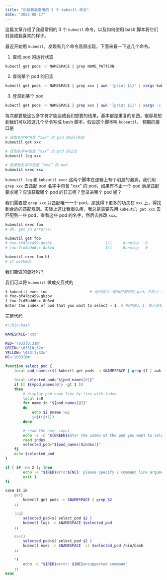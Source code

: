 ```yaml
---
title: "封装我最常用的 3 个 kubectl 命令"
date: "2022-08-17"
---
```


这篇文章介绍了我最常用的 3 个 `kubectl` 命令，以及如何使用 bash 脚本将它们封装成我喜欢的样子。  

<!-- more -->


最近开始用 `kubectl`，发现有几个命令高频出现，下面来看一下这几个命令。  

1. 查询 pod 的运行状态  
```sh
kubectl get pods -n NAMESPACE | grep NAME_PATTERN
```

2. 查询某个 pod 的日志
```sh
kubectl get pods -n NAMESPACE | grep xxx | awk '{print $1}' | xargs kubectl logs -n NAMESPACE 
```

3. 登录到某个 pod
```sh
kubectl get pods -n NAMESPACE | grep xxx | awk '{print $1}' | xargs -I {} kubectl exec -n NAMESPACE -it {} /bin/bash 
```

每次都要敲这么多字符才能达成我们想要的结果，基本都是重复的东西，很容易想到我们可以把这几个命令写成 bash 脚本，假设这个脚本叫 `kubeutil`，
预期的接口是  

```sh
# 获取名字中包含 “xxx” 的 pod 的运行状态
kubeutil get xxx

# 获取名字中包含 “xxx” 的 pod 的日志
kubeutil log xxx

# 登录到名字中包含 “xxx” 的 pod
kubeutil exec xxx
```

`kubeutil log` 和 `kubeutil exec` 这两个脚本在逻辑上有个明显的漏洞，我们用 `grep xxx` 去匹配 pod 名字中包含 "xxx" 的 pod，如果有不止一个 pod 满足匹配要求呢？应该获取哪个 pod 的日志呢？登录进哪个 pod 呢？  

我们需要使 `grep xxx` 只匹配唯一一个 pod，那就得下更多的功夫在 `xxx` 上，得找到合适的匹配规则。实际上这让我很头疼，我总是需要先用 `kubeutil get xxx` 去匹配到一些 pod，查看这些 pod 的名字，然后去修改 `xxx`。

```sh
kubeutil exec foo
# Oh, get an error!!!

kubeutil get foo
# foo-bf47bc459-qkzbv                        1/1     Running   0          15d
# foo-7cd5bdd6cc-8n6vd                       1/1     Running   0          19d

kubeutil exec foo-bf
# it worked!
```

我们能做的更好吗？  

我们可以将 `kubeutil` 做成交互式的  

```sh
$ kubeutil exec foo                   # 运行指令，输出匹配到的 pod，并附上 index，让用户选择要登录到哪个 pod
0 foo-bf47bc459-qkzbv
1 foo-7cd5bdd6cc-8n6vd
Enter the index of pod that you want to select > 1  # 用户输入 1，表示选择登录到 `foo-7cd5bdd6cc-8n6vd`
```

完整代码  

```bash
#!/bin/bash

NAMESPACE="xxx"

RED='\033[0;31m'
GREEN='\033[0;32m'
YELLOW='\033[1;33m'
NC='\033[0m'

function select_pod {
    local pod_names=($( kubectl get pods -n $NAMESPACE | grep $1 | awk '{print $1}' ))

    local selected_pod="${pod_names[0]}"
    if [[ ${#pod_names[@]} -gt 1 ]]
    then
        # display pod name line by line with index
        local i=0
        for name in "${pod_names[@]}"
        do
            echo $i $name >&2
            i=$((i+1))
        done

        # read the user input
        echo -e -n "${GREEN}Enter the index of the pod you want to select > ${NC}" >&2
        read index
        selected_pod="${pod_names[$index]}"
    fi
    echo $selected_pod
}

if [ $# -ne 2 ]; then
        echo -e "${RED}error${NC}: please specify 2 command line arguments"
		exit 1
fi

case $1 in
    get)
        kubectl get pods -n $NAMESPACE | grep $2
    ;;

    log)
        selected_pod=$( select_pod $2 )
        kubectl logs -n $NAMESPACE $selected_pod
    ;;

    exec)
        selected_pod=$( select_pod $2 )
        kubectl exec -n $NAMESPACE -it $selected_pod /bin/bash
    ;;

    *)
        echo -e "${RED}error: ${NC}unsupported command"
    ;;
esac
```


